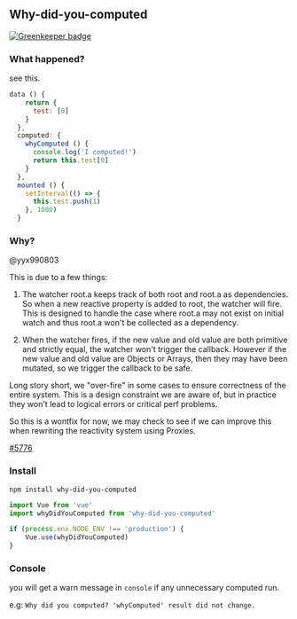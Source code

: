 ## Why-did-you-computed

[![Greenkeeper badge](https://badges.greenkeeper.io/chiaweilee/....svg)](https://greenkeeper.io/)

### What happened?

see this.

```vue.js
data () {
    return {
      test: [0]
    }
  },
  computed: {
    whyComputed () {
      console.log('I computed!')
      return this.test[0]
    }
  },
  mounted () {
    setInterval(() => {
      this.test.push(1)
    }, 1000)
  }
```

### Why?

@yyx990803

This is due to a few things:

1. The watcher root.a keeps track of both root and root.a as dependencies. So when a new reactive property is added to root, the watcher will fire. This is designed to handle the case where root.a may not exist on initial watch and thus root.a won't be collected as a dependency.

2. When the watcher fires, if the new value and old value are both primitive and strictly equal, the watcher won't trigger the callback. However if the new value and old value are Objects or Arrays, then they may have been mutated, so we trigger the callback to be safe.

Long story short, we "over-fire" in some cases to ensure correctness of the entire system. This is a design constraint we are aware of, but in practice they won't lead to logical errors or critical perf problems.

So this is a wontfix for now, we may check to see if we can improve this when rewriting the reactivity system using Proxies.

[#5776](https://github.com/vuejs/vue/issues/5776)

### Install

```
npm install why-did-you-computed
```

```JavaScript
import Vue from 'vue'
import whyDidYouComputed from 'why-did-you-computed'

if (process.env.NODE_ENV !== 'production') {
    Vue.use(whyDidYouComputed)
}
```

### Console

you will get a warn message in `console` if any unnecessary computed run.

e.g: `Why did you computed? 'whyComputed' result did not change.`
